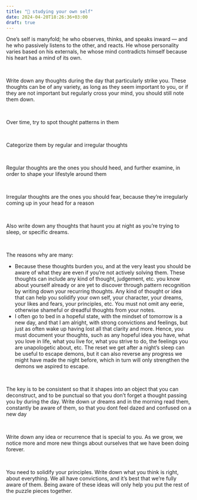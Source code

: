 ```yaml
---
title: "🧐 studying your own self"
date: 2024-04-20T18:26:36+03:00
draft: true
---
```


One’s self is manyfold; he who observes, thinks, and speaks inward — and he who passively listens to the other, and reacts. He whose personality varies based on his externals, he whose mind contradicts himself because his heart has a mind of its own.

<br />

Write down any thoughts during the day that particularly strike you. These thoughts can be of any variety, as long as they seem important to you, or if they are not important but regularly cross your mind, you should still note them down.

<br />

Over time, try to spot thought patterns in them

<br />

Categorize them by regular and irregular thoughts

<br />

Regular thoughts are the ones you should heed, and further examine, in order to shape your lifestyle around them

<br />

Irregular thoughts are the ones you should fear, because they’re irregularly coming up in your head for a reason

<br />

Also write down any thoughts that haunt you at night as you’re trying to sleep, or specific dreams.

<br />

The reasons why are many:

- Because these thoughts burden you, and at the very least you should be aware of what they are even if you’re not actively solving them. These thoughts can include any kind of thought, judgement, etc. you know about yourself already or are yet to discover through pattern recognition by writing down your recurring thoughts. Any kind of thought or idea that can help you solidify your own self, your character, your dreams, your likes and fears, your principles, etc. You must not omit any eerie, otherwise shameful or dreadful thoughts from your notes.
- I often go to bed in a hopeful state, with the mindset of tomorrow is a new day, and that I am alright, with strong convictions and feelings, but just as often wake up having lost all that clarity and more. Hence, you must document your thoughts, such as any hopeful idea you have, what you love in life, what you live for, what you strive to do, the feelings you are unapologetic about, etc. The reset we get after a night’s sleep can be useful to escape demons, but it can also reverse any progress we might have made the night before, which in turn will only strengthen the demons we aspired to escape.

<br />

The key is to be consistent so that it shapes into an object that you can deconstruct, and to be punctual so that you don’t forget a thought passing you by during the day.
Write down ur dreams and in the morning read them, constantly be aware of them, so that you dont feel dazed and confused on a new day

<br />

Write down any idea or recurrence that is special to you. As we grow, we notice more and more new things about ourselves that we have been doing forever.

<br />

You need to solidify your principles. Write down what you think is right, about everything. We all have convictions, and it’s best that we’re fully aware of them. Being aware of these ideas will only help you put the rest of the puzzle pieces together.
